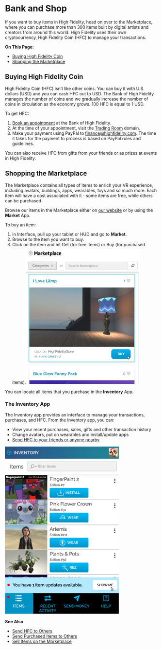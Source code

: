 # Bank and Shop

If you want to buy items in High Fidelity, head on over to the Marketplace, where you can purchase more than 300 items built by digital artists and creators from around this world. High Fidelity uses their own cryptocurrency, High Fidelity Coin (HFC) to manage your transactions. 

**On This Page:**
* [Buying High Fidelity Coin](#buying-high-fidelity-coin)
* [Shopping the Marketplace](#shopping-the-marketplace)

## Buying High Fidelity Coin

High Fidelity Coin (HFC) isn’t like other coins. You can buy it with U.S. dollars (USD) and you can cash HFC out to USD. The Bank of High Fidelity manages the number of coins and we gradually increase the number of coins in circulation as the economy grows. 100 HFC is equal to 1 USD.

To get HFC: 
1. [Book an appointment](https://calendly.com/highfidelity) at the Bank of High Fidelity.
2. At the time of your appointment, visit the [Trading Room](https://hifi.place/TradingRoom) domain.
3. Make your payment using PayPal to <finance@highfidelity.com>. The time it takes for the payment to process is based on PayPal rules and guidelines.

You can also receive HFC from gifts from your friends or as prizes at events in High Fidelity.

## Shopping the Marketplace

The Marketplace contains all types of items to enrich your VR experience, including avatars, buildings, apps, wearables, toys and so much more. Each item will have a cost associated with it - some items are free, while others can be purchased. 

Browse our items in the Marketplace either on [our website](https://highfidelity.com/marketplace) or by using the **Market** App. 

To buy an item: 
1. In Interface, pull up your tablet or HUD and go to **Market**.
2. Browse to the item you want to buy.
3. Click on the item and hit Get (for free items) or Buy (for purchased items).![](_images/buy-item.png)

You can locate all items that you purchase in the **Inventory** App. 

### The Inventory App

The Inventory app provides an interface to manage your transactions, purchases, and HFC. From the Inventory app, you can: 

* View your recent purchases, sales, gifts and other transaction history
* Change avatars, put on wearables and install/update apps
* [Send HFC to your friends or anyone nearby](../socialize#send-hfc-to-others)

![](_images/inventory-app.png)

**See Also**
+ [Send HFC to Others](../socialize#send-hfc-to-others)
+ [Send Purchased Items to Others](../socialize#send-purchased-items-to-others)
+ [Sell Items on the Marketplace](../../sell)